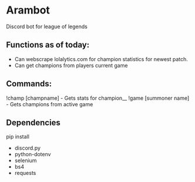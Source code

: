 # Arambot
Discord bot for league of legends

## Functions as of today:
- Can webscrape lolalytics.com for champion statistics for newest patch.
- Can get champions from players current game

## Commands:

!champ [champname] - Gets stats for champion__
!game [summoner name] - Gets champions from active game


## Dependencies

pip install

- discord.py
- python-dotenv
- selenium
- bs4
- requests